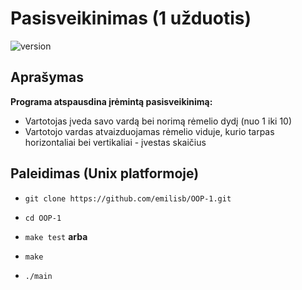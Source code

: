 #  Pasisveikinimas (1 užduotis)

![version][version-badge]

## Aprašymas

**Programa atspausdina įrėmintą pasisveikinimą:**
- Vartotojas įveda savo vardą bei norimą rėmelio dydį (nuo 1 iki 10)
- Vartotojo vardas atvaizduojamas rėmelio viduje, kurio tarpas horizontaliai bei vertikaliai - įvestas skaičius

## Paleidimas (Unix platformoje)

- `git clone https://github.com/emilisb/OOP-1.git`
- `cd OOP-1`

- `make test`
**arba**
- `make`
- `./main`

[version-badge]: https://img.shields.io/badge/version-1.0-blue.svg
